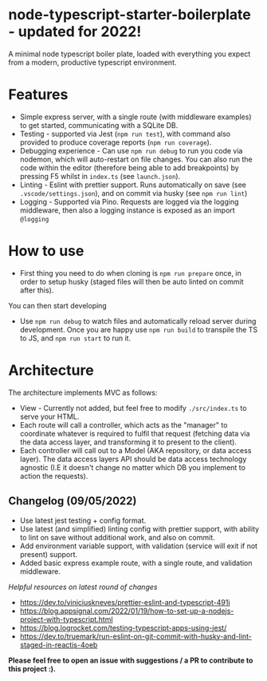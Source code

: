 # node-typescript-starter-boilerplate - updated for 2022!

A minimal node typescript boiler plate, loaded with everything you expect from a modern, productive typescript environment.

# Features

- Simple express server, with a single route (with middleware examples) to get started, communicating with a SQLite DB.
- Testing - supported via Jest (`npm run test`), with command also provided to produce coverage reports (`npm run coverage`).
- Debugging experience - Can use `npm run debug` to run you code via nodemon, which will auto-restart on file changes. You can also run the code within the editor (therefore being able to add breakpoints) by pressing F5 whilst in `index.ts` (see `launch.json`).
- Linting - Eslint with prettier support. Runs automatically on save (see `.vscode/settings.json`), and on commit via husky (see `npm run lint`)
- Logging - Supported via Pino. Requests are logged via the logging middleware, then also a logging instance is exposed as an import `@logging`

# How to use

- First thing you need to do when cloning is `npm run prepare` once, in order to setup husky (staged files will then be auto linted on commit after this).

You can then start developing

- Use `npm run debug` to watch files and automatically reload server during development. Once you are happy use `npm run build` to transpile the TS to JS, and `npm run start` to run it.

# Architecture

The architecture implements MVC as follows:
- View - Currently not added, but feel free to modify `./src/index.ts` to serve your HTML.
- Each route will call a controller, which acts as the "manager" to coordinate whatever is required to fulfil that request (fetching data via the data access layer, and transforming it to present to the client).
- Each controller will call out to a Model (AKA repository, or data access layer). The data access layers API should be data access technology agnostic (I.E it doesn't change no matter which DB you implement to action the requests).

## Changelog (09/05/2022)

- Use latest jest testing + config format.
- Use latest (and simplified) linting config with prettier support, with ability to lint on save without additional work, and also on commit.
- Add environment variable support, with validation (service will exit if not present) support.
- Added basic express example route, with a single route, and validation middleware.

*Helpful resources on latest round of changes*
- https://dev.to/viniciuskneves/prettier-eslint-and-typescript-491j
- https://blog.appsignal.com/2022/01/19/how-to-set-up-a-nodejs-project-with-typescript.html
- https://blog.logrocket.com/testing-typescript-apps-using-jest/
- https://dev.to/truemark/run-eslint-on-git-commit-with-husky-and-lint-staged-in-reactjs-4oeb


**Please feel free to open an issue with suggestions / a PR to contribute to this project :).**